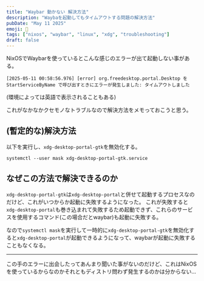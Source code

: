```yaml
---
title: "Waybar 動かない 解決方法"
description: "Waybaを起動してもタイムアウトする問題の解決方法"
pubDate: "May 11 2025"
emoji: 🦊
tags: ["nixos", "waybar", "linux", "xdg", "troubleshooting"]
draft: false
---
```


NixOSでWaybarを使っているとこんな感じのエラーが出て起動しない事がある。

```
[2025-05-11 00:58:56.976] [error] org.freedesktop.portal.Desktop を StartServiceByName で呼び出すときにエラーが発生しました: タイムアウトしました
```

(環境によっては英語で表示されることもある)

これがなかなかクセモノなトラブルなので解決方法をメモっておこうと思う。

## (暫定的な)解決方法

以下を実行し、`xdg-desktop-portal-gtk`を無効化する。

```
systemctl --user mask xdg-desktop-portal-gtk.service
```

## なぜこの方法で解決できるのか

`xdg-desktop-portal-gtk`は`xdg-desktop-portal`と併せて起動するプロセスなのだけど、これがいつからか起動に失敗するようになった。
これが失敗すると`xdg-desktop-portal`も巻き込まれて失敗するため起動できず、これらのサービスを使用するコマンド(この場合だとwaybar)も起動に失敗する。

なので`systemctl mask`を実行して一時的に`xdg-desktop-portal-gtk`を無効化すると`xdg-desktop-portal`が起動できるようになって、waybarが起動に失敗することもなくなる。

---

この手のエラーに出会したってあんまり聞いた事がないのだけど、これはNixOSを使っているからなのかそれともディストリ問わず発生するのかは分からない...
